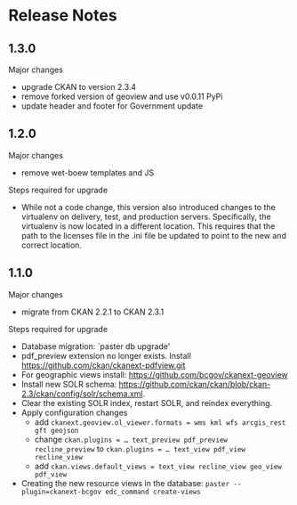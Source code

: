 # Release Notes

## 1.3.0

Major changes
 - upgrade CKAN to version 2.3.4 
 - remove forked version of geoview and use v0.0.11 PyPi 
 - update header and footer for Government update

## 1.2.0

Major changes

- remove wet-boew templates and JS

Steps required for upgrade

- While not a code change, this version also introduced changes to the 
virtualenv on delivery, test, and production servers. Specifically, the 
virtualenv is now located in a different location. This requires that the path
to the licenses file in the .ini file be updated to point to the new and correct
location.

## 1.1.0

Major changes

- migrate from CKAN 2.2.1 to CKAN 2.3.1

Steps required for upgrade

- Database migration: `paster db upgrade’
- pdf_preview extension no longer exists. Install https://github.com/ckan/ckanext-pdfview.git
- For geographic views install: https://github.com/bcgov/ckanext-geoview
- Install new SOLR schema: https://github.com/ckan/ckan/blob/ckan-2.3/ckan/config/solr/schema.xml.
- Clear the existing SOLR index, restart SOLR, and reindex everything.
- Apply configuration changes
  - add `ckanext.geoview.ol_viewer.formats = wms kml wfs arcgis_rest gft geojson`
  - change `ckan.plugins = … text_preview pdf_preview recline_preview` to
`ckan.plugins = … text_view pdf_view recline_view`
  - add `ckan.views.default_views = text_view recline_view geo_view pdf_view`
- Creating the new resource views in the database: `paster --plugin=ckanext-bcgov edc_command create-views`

